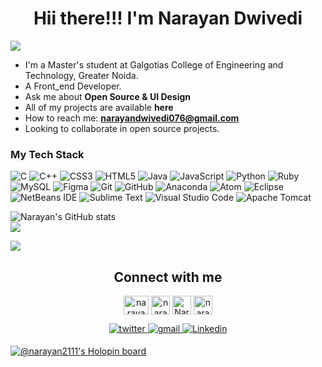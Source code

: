 <h1 align ="center">Hii there!!! I'm Narayan Dwivedi </h1>



<img src="https://komarev.com/ghpvc/?username=narayan2111&style=plastic"/>
<!--
**narayan2111/narayan2111** is a ✨ _special_ ✨ repository because its `README.md` (this file) appears on your GitHub profile.

Here's something about me:

<!--**- 🔭 I’m currently working on ...-->
- I'm a Master's student at Galgotias College of Engineering and Technology, Greater Noida.
- A Front_end Developer.
- Ask me about **Open Source & UI Design**
- All of my projects are available **here**
- How to reach me: **narayandwivedi076@gmail.com**
- Looking to collaborate in open source projects.
<!-- 💬 Ask me about -->

### My Tech Stack

![C](https://img.shields.io/badge/c-%2300599C.svg?style=for-the-badge&logo=c&logoColor=white)
![C++](https://img.shields.io/badge/c++-%2300599C.svg?style=for-the-badge&logo=c%2B%2B&logoColor=white)
![CSS3](https://img.shields.io/badge/css3-%231572B6.svg?style=for-the-badge&logo=css3&logoColor=white)
![HTML5](https://img.shields.io/badge/html5-%23E34F26.svg?style=for-the-badge&logo=html5&logoColor=white)
![Java](https://img.shields.io/badge/java-%23ED8B00.svg?style=for-the-badge&logo=openjdk&logoColor=white)
![JavaScript](https://img.shields.io/badge/javascript-%23323330.svg?style=for-the-badge&logo=javascript&logoColor=%23F7DF1E)
![Python](https://img.shields.io/badge/python-3670A0?style=for-the-badge&logo=python&logoColor=ffdd54)
![Ruby](https://img.shields.io/badge/ruby-%23CC342D.svg?style=for-the-badge&logo=ruby&logoColor=white)
![MySQL](https://img.shields.io/badge/mysql-%2300f.svg?style=for-the-badge&logo=mysql&logoColor=white)
![Figma](https://img.shields.io/badge/figma-%23F24E1E.svg?style=for-the-badge&logo=figma&logoColor=white)
![Git](https://img.shields.io/badge/git-%23F05033.svg?style=for-the-badge&logo=git&logoColor=white)
![GitHub](https://img.shields.io/badge/github-%23121011.svg?style=for-the-badge&logo=github&logoColor=white)
![Anaconda](https://img.shields.io/badge/Anaconda-%2344A833.svg?style=for-the-badge&logo=anaconda&logoColor=white)
![Atom](https://img.shields.io/badge/Atom-%2366595C.svg?style=for-the-badge&logo=atom&logoColor=white)
![Eclipse](https://img.shields.io/badge/Eclipse-FE7A16.svg?style=for-the-badge&logo=Eclipse&logoColor=white)
![NetBeans IDE](https://img.shields.io/badge/NetBeansIDE-1B6AC6.svg?style=for-the-badge&logo=apache-netbeans-ide&logoColor=white)
![Sublime Text](https://img.shields.io/badge/sublime_text-%23575757.svg?style=for-the-badge&logo=sublime-text&logoColor=important)
![Visual Studio Code](https://img.shields.io/badge/Visual%20Studio%20Code-0078d7.svg?style=for-the-badge&logo=visual-studio-code&logoColor=white)
![Apache Tomcat](https://img.shields.io/badge/apache%20tomcat-%23F8DC75.svg?style=for-the-badge&logo=apache-tomcat&logoColor=black)


![Narayan's GitHub stats](https://github-readme-stats.vercel.app/api?username=narayan2111&show_icons=true&theme=FFFFFF)</br>
![](https://github-readme-streak-stats.herokuapp.com/?user=narayan2111&theme=swift&hide_border=false&bg_color=FFFFFF)<br/>

![](https://github-readme-stats.vercel.app/api/top-langs/?username=narayan2111&theme=swift&hide_border=false&include_all_commits=true&count_private=false&layout=compact&bg_color=FFFFFF)


<h2 align="center" >Connect with me</h2>
<div align="center">
 
  <a href="https://codeforces.com/profile/narayan2111" target="blank"><img align="center" src="https://cdn.jsdelivr.net/npm/simple-icons@3.1.0/icons/codeforces.svg" alt="narayan2111" height="30" width="40" /></a>
<a href="https://www.hackerrank.com/narayandwivedi01" target="blank"><img align="center" src="https://upload.wikimedia.org/wikipedia/commons/6/65/HackerRank_logo.png" alt="narayan2111" height="30" width="30" /></a>
  <a href="https://auth.geeksforgeeks.org/user/narayandwivedi21" target="blank"><img align="center" src="https://img.icons8.com/color/480/GeeksforGeeks.png" alt="Narayan" height="30" width="30" /></a>
<a href="https://www.leetcode.com/narayan2111" target="blank"><img align="center" src="https://upload.wikimedia.org/wikipedia/commons/1/19/LeetCode_logo_black.png" alt="narayan" height="30" width="30" /></a>
</a>
</br>

<a href="https://twitter.com/Narayan80194026" target="_blank">
<img src=https://img.shields.io/badge/twitter-%2300acee.svg?&style=for-the-badge&logo=twitter&logoColor=white alt=twitter style="margin-bottom: 5px;" />
</a>
<a href="mailto:narayandwivedi076@gmail.com?hl=en" target="_blank">
<img src=https://img.shields.io/badge/gmail-%23DC493C.svg?&style=for-the-badge&logo=gmail&logoColor=white alt=gmail style="margin-bottom: 5px;" />
</a> 
<a href="https://www.linkedin.com/in/narayan2111/" target="_blank">
<img src=https://img.shields.io/badge/linkedin-%231E77B5.svg?&style=for-the-badge&logo=linkedin&logoColor=white alt=Linkedin style="margin-bottom: 5px;" />
</a>
</br>
</div>

<!-- 😄 Pronouns: ...--->
[![@narayan2111's Holopin board](https://holopin.io/api/user/board?user=narayan2111)](https://holopin.io/@narayan2111)
